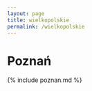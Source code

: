 ```yaml
---
layout: page
title: wielkopolskie
permalink: /wielkopolskie
---
```


# Poznań

{% include poznan.md %}
